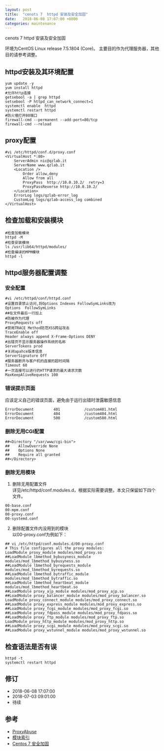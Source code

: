 ```yaml
---
layout: post
title:  "cenots 7  httpd 安装及安全加固"
date:   2018-06-08 17:07:00 +0800
categories: maintenance
---
```


cenots 7  httpd 安装及安全加固  

环境为CentOS Linux release 7.5.1804 (Core)。  主要目的作为代理服务器，其他目的请参考调整。
## httpd安装及其环境配置
```
yum update -y
yum install httpd 
#允许http连接
getsebool -a | grep httpd
setsebool -P httpd_can_network_connect=1
systemctl enable  httpd
systemctl restart httpd
#防火墙打开80端口
firewall-cmd --permanent --add-port=80/tcp
firewall-cmd --reload

```

## proxy配置
```
#vi /etc/httpd/conf.d/proxy.conf 
<VirtualHost *:80>
    ServerAdmin nic@qzlab.it
    ServerName www.qzlab.it
    <Location />
        Order allow,deny
        Allow from all
        ProxyPass  http://10.0.10.2/  retry=3
        ProxyPassReverse http://10.0.10.2/
    </Location>    
    ErrorLog logs/qzlab-error_log
    CustomLog logs/qzlab-access_log combined
</VirtualHost>
```

## 检查加载和安装模块
```
#检查加载模块
httpd -M
#检查安装模块
ls /usr/lib64/httpd/modules/
#检查编译的MPM模块
httpd -l
```

## httpd服务器配置调整  

### 安全配置
```
#vi /etc/httpd/conf/httpd.conf
#设置目录禁止访问,将Options Indexes FollowSymLinks改为
Options  FollowSymLinks
##在文件最后一行加上
#防被作为代理
ProxyRequests off
#禁用TRACE Method防范XSS跨站攻击
TraceEnable off
Header always append X-Frame-Options DENY
#出错页不显示服务器操作系统的名称
ServerTokens prod 
#关闭apahce版本信息
ServerSignature Off 
#服务器断开与客户机的连接的超时间隔
Timeout 60
#一次连接可以进行的HTTP请求的最大请求次数
MaxKeepAliveRequests 100
```

### 错误提示页面
应该定义自己的错误页面，避免由于运行出错时泄露敏感信息
```
ErrorDocument         401           /custom401.html
ErrorDocument         404           /custom404.html
ErrorDocument         500           /custom500.html
```


### 删除无用CGI配置
```
##<Directory "/var/www/cgi-bin">
##    AllowOverride None
##    Options None
##    Require all granted
##</Directory>
```

### 删除无用模块
1. 删除无用配置文件  
详见/etc/httpd/conf.modules.d，根据实际需要调整。本文只保留如下四个文件。
```
00-base.conf
00-mpm.conf
00-proxy.conf
00-systemd.conf
```

2. 删除配置文件内没用到的模块  
以00-proxy.conf为例如下：  
```
## vi /etc/httpd/conf.modules.d/00-proxy.conf 
# This file configures all the proxy modules:
LoadModule proxy_module modules/mod_proxy.so
##LoadModule lbmethod_bybusyness_module modules/mod_lbmethod_bybusyness.so
##LoadModule lbmethod_byrequests_module modules/mod_lbmethod_byrequests.so
##LoadModule lbmethod_bytraffic_module modules/mod_lbmethod_bytraffic.so
##LoadModule lbmethod_heartbeat_module modules/mod_lbmethod_heartbeat.so
##LoadModule proxy_ajp_module modules/mod_proxy_ajp.so
##LoadModule proxy_balancer_module modules/mod_proxy_balancer.so
LoadModule proxy_connect_module modules/mod_proxy_connect.so
##LoadModule proxy_express_module modules/mod_proxy_express.so
##LoadModule proxy_fcgi_module modules/mod_proxy_fcgi.so
##LoadModule proxy_fdpass_module modules/mod_proxy_fdpass.so
##LoadModule proxy_ftp_module modules/mod_proxy_ftp.so
LoadModule proxy_http_module modules/mod_proxy_http.so
##LoadModule proxy_scgi_module modules/mod_proxy_scgi.so
##LoadModule proxy_wstunnel_module modules/mod_proxy_wstunnel.so
```








## 检查语法是否有误
```
httpd -t
systemctl restart httpd
```

## 修订  
- 2018-06-08 17:07:00
- 2018-07-03 09:01:00
- 待续
          
## 参考  
- [ProxyAbuse](https://wiki.apache.org/httpd/ProxyAbuse)   
- [模块索引](http://httpd.apache.org/docs/2.4/zh-cn/mod/)  
- [Centos 7 安全加固](/maintenance/2018/05/22/centos-7-security-reinforcement.html)




